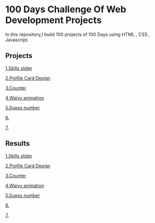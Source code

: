 # 100 Days Challenge Of Web Development Projects
In this repository,I build 100 projects of 100 Days using HTML , CSS , Javascript.

## Projects
[1.Skills slider](https://github.com/imlavaraju/webDev_projects/tree/main/1.Skills_slider)

[2.Profile Card Design](https://github.com/imlavaraju/webDev_projects/tree/main/2.Profile%20Card%20Design)

[3.Counter](https://github.com/imlavaraju/webDev_projects/tree/main/3.Counter)

[4.Waivy animation](https://github.com/imlavaraju/webDev_projects/tree/main/4.Waivy%20animation)

[5.Guess number](https://github.com/imlavaraju/webDev_projects/tree/main/5.Guess%20nuber)

[6.]()

[7.]()


## Results
[1.Skills slider](https://imlavaraju.github.io/webDev_projects/1.Skills_slider/)

[2.Profile Card Design](https://imlavaraju.github.io/webDev_projects/2.Profile%20Card%20Design/)

[3.Counter](https://imlavaraju.github.io/webDev_projects/3.Counter/)

[4.Waivy animation](https://imlavaraju.github.io/webDev_projects/4.Waivy%20animation/)

[5.Guess number](https://imlavaraju.github.io/webDev_projects/5.Guess%20nuber/)

[6.]()

[7.]()
